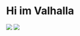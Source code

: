 <h1> Hi im Valhalla</h1>

![](https://github-profile-summary-cards.vercel.app/api/cards/repos-per-language?username=Valhalla-Wait&theme=solarized_dark)
![](https://github-profile-summary-cards.vercel.app/api/cards/most-commit-language?username=Valhalla-Wait&theme=solarized_dark)

